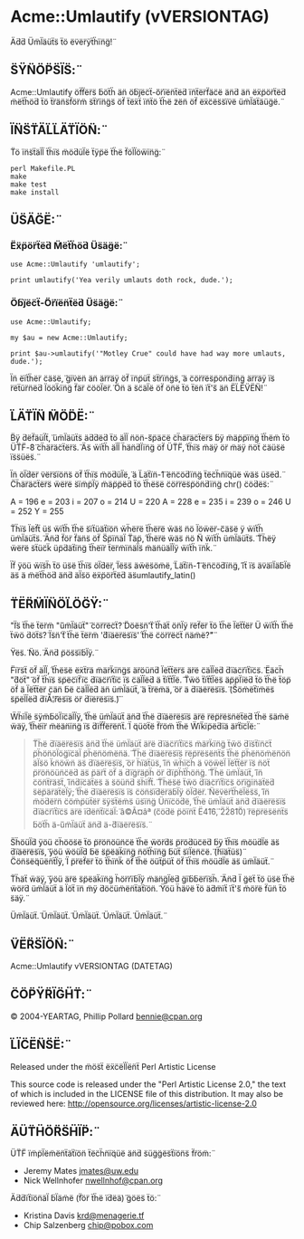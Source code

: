 # Acme::Umlautify (vVERSIONTAG)

Äd̈d̈ Üm̈l̈äüẗs̈ ẗö ëv̈ër̈ÿẗḧïn̈g̈!̈ 

## S̈ŸN̈ÖP̈S̈ÏS̈:̈

Acme::Umlautify öf̈f̈ër̈s̈ b̈öẗḧ än̈ öb̈j̈ëc̈ẗ-̈ör̈ïën̈ẗëd̈ ïn̈ẗër̈f̈äc̈ë än̈d̈ än̈ ëẍp̈ör̈ẗëd̈ m̈ëẗḧöd̈
ẗö ẗr̈än̈s̈f̈ör̈m̈ s̈ẗr̈ïn̈g̈s̈ öf̈ ẗëẍẗ ïn̈ẗö ẗḧë z̈ën̈ öf̈ ëẍc̈ës̈s̈ïv̈ë üm̈l̈äẗäüg̈ë.̈

## ÏN̈S̈T̈ÄL̈L̈ÄT̈ÏÖN̈:̈

T̈ö ïn̈s̈ẗäl̈l̈ ẗḧïs̈ m̈öd̈ül̈ë ẗÿp̈ë ẗḧë f̈öl̈l̈öẅïn̈g̈:̈

```
perl Makefile.PL
make
make test
make install
```

## ÜS̈ÄG̈Ë:̈

### Ëẍp̈ör̈ẗëd̈ M̈ëẗḧöd̈ Üs̈äg̈ë:̈

```
use Acme::Umlautify 'umlautify';

print umlautify('Yea verily umlauts doth rock, dude.');
```

### Öb̈j̈ëc̈ẗ-̈Ör̈ïën̈ẗëd̈ Üs̈äg̈ë:̈

```
use Acme::Umlautify;

my $au = new Acme::Umlautify;

print $au->umlautify('"Motley Crue" could have had way more umlauts, dude.');
```

Ïn̈ ëïẗḧër̈ c̈äs̈ë,̈ g̈ïv̈ën̈ än̈ är̈r̈äÿ öf̈ ïn̈p̈üẗ s̈ẗr̈ïn̈g̈s̈,̈ ä c̈ör̈r̈ës̈p̈ön̈d̈ïn̈g̈ är̈r̈äÿ ïs̈
r̈ëẗür̈n̈ëd̈ l̈öök̈ïn̈g̈ f̈är̈ c̈ööl̈ër̈.̈ Ön̈ ä s̈c̈äl̈ë öf̈ ön̈ë ẗö ẗën̈ ïẗ'̈s̈ än̈ ËL̈ËV̈ËN̈!̈

## L̈ÄT̈ÏN̈ M̈ÖD̈Ë:̈

B̈ÿ d̈ëf̈äül̈ẗ,̈ üm̈l̈äüẗs̈ äd̈d̈ëd̈ ẗö äl̈l̈ n̈ön̈-̈s̈p̈äc̈ë c̈ḧär̈äc̈ẗër̈s̈ b̈ÿ m̈äp̈p̈ïn̈g̈ ẗḧëm̈ ẗö 
ÜT̈F̈-̈8̈ c̈ḧär̈äc̈ẗër̈s̈.̈ Äs̈ ẅïẗḧ äl̈l̈ ḧän̈d̈l̈ïn̈g̈ öf̈ ÜT̈F̈,̈ ẗḧïs̈ m̈äÿ ör̈ m̈äÿ n̈öẗ c̈äüs̈ë ïs̈s̈üës̈.̈

Ïn̈ öl̈d̈ër̈ v̈ër̈s̈ïön̈s̈ öf̈ ẗḧïs̈ m̈öd̈ül̈ë,̈ ä L̈äẗïn̈-̈1̈ ën̈c̈öd̈ïn̈g̈ ẗëc̈ḧn̈ïq̈üë ẅäs̈ üs̈ëd̈.̈ C̈ḧär̈äc̈ẗër̈s̈ 
ẅër̈ë s̈ïm̈p̈l̈ÿ m̈äp̈p̈ëd̈ ẗö ẗḧës̈ë c̈ör̈r̈ës̈p̈ön̈d̈ïn̈g̈ chr() c̈öd̈ës̈:̈

  A = 196   e = 203   i = 207   o = 214   U = 220   A = 228
  e = 235   i = 239   o = 246   U = 252   Y = 255

T̈ḧïs̈ l̈ëf̈ẗ üs̈ ẅïẗḧ ẗḧë s̈ïẗüäẗïön̈ ẅḧër̈ë ẗḧër̈ë ẅäs̈ n̈ö l̈öẅër̈-̈c̈äs̈ë ÿ ẅïẗḧ
üm̈l̈äüẗs̈.̈ Än̈d̈ f̈ör̈ f̈än̈s̈ öf̈ S̈p̈ïn̈äl̈ T̈äp̈,̈ ẗḧër̈ë ẅäs̈ n̈ö N̈ ẅïẗḧ üm̈l̈äüẗs̈.̈ T̈ḧëÿ ẅër̈ë 
s̈ẗüc̈k̈ üp̈d̈äẗïn̈g̈ ẗḧëïr̈ ẗër̈m̈ïn̈äl̈s̈ m̈än̈üäl̈l̈ÿ ẅïẗḧ ïn̈k̈.̈

Ïf̈ ÿöü ẅïs̈ḧ ẗö üs̈ë ẗḧïs̈ öl̈d̈ër̈,̈ l̈ës̈s̈ äẅës̈öm̈ë,̈ L̈äẗïn̈-̈1̈ ën̈c̈öd̈ïn̈g̈,̈ ïẗ ïs̈ äv̈äïl̈äb̈l̈ë äs̈
ä m̈ëẗḧöd̈ än̈d̈ äl̈s̈ö ëẍp̈ör̈ẗëd̈ äs̈umlautify_latin()

## T̈ËR̈M̈ÏN̈ÖL̈ÖG̈Ÿ:̈

"̈Ïs̈ ẗḧë ẗër̈m̈ "̈üm̈l̈äüẗ"̈ c̈ör̈r̈ëc̈ẗ?̈ D̈öës̈n̈'̈ẗ ẗḧäẗ ön̈l̈ÿ r̈ëf̈ër̈ ẗö ẗḧë l̈ëẗẗër̈ Ü ẅïẗḧ ẗḧë 
ẗẅö d̈öẗs̈?̈ Ïs̈n̈'̈ẗ ẗḧë ẗër̈m̈ '̈d̈ïäër̈ës̈ïs̈'̈ ẗḧë c̈ör̈r̈ëc̈ẗ n̈äm̈ë?̈"̈

Ÿës̈.̈ N̈ö.̈ Än̈d̈ p̈ös̈s̈ïb̈l̈ÿ.̈

F̈ïr̈s̈ẗ öf̈ äl̈l̈,̈ ẗḧës̈ë ëẍẗr̈ä m̈är̈k̈ïn̈g̈s̈ är̈öün̈d̈ l̈ëẗẗër̈s̈ är̈ë c̈äl̈l̈ëd̈ d̈ïäc̈r̈ïẗïc̈s̈.̈ Ëäc̈ḧ 
"̈d̈öẗ"̈ öf̈ ẗḧïs̈ s̈p̈ëc̈ïf̈ïc̈ d̈ïäc̈r̈ïẗïc̈ ïs̈ c̈äl̈l̈ëd̈ ä ẗïẗẗl̈ë.̈ T̈ẅö ẗïẗẗl̈ës̈ äp̈p̈l̈ïëd̈ ẗö ẗḧë
ẗöp̈ öf̈ ä l̈ëẗẗër̈ c̈än̈ b̈ë c̈äl̈l̈ëd̈ än̈ üm̈l̈äüẗ,̈ ä ẗr̈ëm̈ä,̈ ör̈ ä d̈ïäër̈ës̈ïs̈.̈ (̈S̈öm̈ëẗïm̈ës̈ 
s̈p̈ël̈l̈ëd̈ d̈ïÃ̈¦̈r̈ës̈ïs̈ ör̈ d̈ïër̈ës̈ïs̈.̈)̈

Ẅḧïl̈ë s̈ÿm̈b̈öl̈ïc̈äl̈l̈ÿ,̈ ẗḧë üm̈l̈äüẗ än̈d̈ ẗḧë d̈ïäër̈ës̈ïs̈ är̈ë r̈ëp̈r̈ës̈n̈ëẗëd̈ ẗḧë s̈äm̈ë ẅäÿ,̈ 
ẗḧëïr̈ m̈ëän̈ïn̈g̈ ïs̈ d̈ïf̈f̈ër̈ën̈ẗ.̈ Ï q̈üöẗë f̈r̈öm̈ ẗḧë Ẅïk̈ïp̈ëd̈ïä är̈ẗïc̈l̈ë:̈

> T̈ḧë d̈ïäër̈ës̈ïs̈ än̈d̈ ẗḧë üm̈l̈äüẗ är̈ë d̈ïäc̈r̈ïẗïc̈s̈ m̈är̈k̈ïn̈g̈ ẗẅö d̈ïs̈ẗïn̈c̈ẗ p̈ḧön̈öl̈ög̈ïc̈äl̈ 
> p̈ḧën̈öm̈ën̈ä.̈ T̈ḧë d̈ïäër̈ës̈ïs̈ r̈ëp̈r̈ës̈ën̈ẗs̈ ẗḧë p̈ḧën̈öm̈ën̈ön̈ äl̈s̈ö k̈n̈öẅn̈ äs̈ d̈ïäër̈ës̈ïs̈,̈ ör̈ 
> ḧïäẗüs̈,̈ ïn̈ ẅḧïc̈ḧ ä v̈öẅël̈ l̈ëẗẗër̈ ïs̈ n̈öẗ p̈r̈ön̈öün̈c̈ëd̈ äs̈ p̈är̈ẗ öf̈ ä d̈ïg̈r̈äp̈ḧ ör̈ d̈ïp̈ḧẗḧön̈g̈.̈ 
> T̈ḧë üm̈l̈äüẗ,̈ ïn̈ c̈ön̈ẗr̈äs̈ẗ,̈ ïn̈d̈ïc̈äẗës̈ ä s̈öün̈d̈ s̈ḧïf̈ẗ.̈ T̈ḧës̈ë ẗẅö d̈ïäc̈r̈ïẗïc̈s̈ ör̈ïg̈ïn̈äẗëd̈ 
> s̈ëp̈är̈äẗël̈ÿ;̈ ẗḧë d̈ïäër̈ës̈ïs̈ ïs̈ c̈ön̈s̈ïd̈ër̈äb̈l̈ÿ öl̈d̈ër̈.̈ N̈ëv̈ër̈ẗḧël̈ës̈s̈,̈ ïn̈ m̈öd̈ër̈n̈ c̈öm̈p̈üẗër̈ 
> s̈ÿs̈ẗëm̈s̈ üs̈ïn̈g̈ Ün̈ïc̈öd̈ë,̈ ẗḧë üm̈l̈äüẗ än̈d̈ d̈ïäër̈ës̈ïs̈ d̈ïäc̈r̈ïẗïc̈s̈ är̈ë ïd̈ën̈ẗïc̈äl̈:̈ 
> â©Ã¤âª (̈c̈öd̈ë p̈öïn̈ẗ Ë4̈1̈6̈,̈ 2̈2̈8̈1̈0̈)̈ r̈ëp̈r̈ës̈ën̈ẗs̈ b̈öẗḧ ä-̈üm̈l̈äüẗ än̈d̈ ä-̈d̈ïäër̈ës̈ïs̈.̈

S̈ḧöül̈d̈ ÿöü c̈ḧöös̈ë ẗö p̈r̈ön̈öün̈c̈ë ẗḧë ẅör̈d̈s̈ p̈r̈öd̈üc̈ëd̈ b̈ÿ ẗḧïs̈ m̈öüd̈l̈ë äs̈ d̈ïäër̈ës̈ïs̈,̈ 
ÿöü ẅöül̈d̈ b̈ë s̈p̈ëäk̈ïn̈g̈ n̈öẗḧïn̈g̈ b̈üẗ s̈ïl̈ën̈c̈ë.̈ (̈ḧïäẗüs̈)̈ C̈ön̈s̈ëq̈üën̈ẗl̈ÿ,̈ Ï p̈r̈ëf̈ër̈ ẗö
ẗḧïn̈k̈ öf̈ ẗḧë öüẗp̈üẗ öf̈ ẗḧïs̈ m̈öüd̈l̈ë äs̈ üm̈l̈äüẗ.̈ 

T̈ḧäẗ ẅäÿ,̈ ÿöü är̈ë s̈p̈ëäk̈ïn̈g̈ ḧör̈r̈ïb̈l̈ÿ m̈än̈g̈l̈ëd̈ g̈ïb̈b̈ër̈ïs̈ḧ.̈ Än̈d̈ Ï g̈ëẗ ẗö üs̈ë ẗḧë ẅör̈d̈
üm̈l̈äüẗ ä l̈öẗ ïn̈ m̈ÿ d̈öc̈üm̈ën̈ẗäẗïön̈.̈ Ÿöü ḧäv̈ë ẗö äd̈m̈ïẗ ïẗ'̈s̈ m̈ör̈ë f̈ün̈ ẗö s̈äÿ.̈

Üm̈l̈äüẗ.̈ Üm̈l̈äüẗ.̈ Üm̈l̈äüẗ.̈ Üm̈l̈äüẗ.̈ Üm̈l̈äüẗ.̈

## V̈ËR̈S̈ÏÖN̈:̈

Acme::Umlautify vVERSIONTAG (DATETAG)

## C̈ÖP̈ŸR̈ÏG̈ḦT̈:̈

© 2004-YEARTAG, Phillip Pollard <bennie@cpan.org>

## L̈ÏC̈ËN̈S̈Ë:̈

Released under the m̈ös̈ẗ ëẍc̈ël̈l̈ën̈ẗ Perl Artistic License

This source code is released under the "Perl Artistic License 2.0," the text of
which is included in the LICENSE file of this distribution. It may also be
reviewed here: http://opensource.org/licenses/artistic-license-2.0

## ÄÜT̈ḦÖR̈S̈ḦÏP̈:̈

ÜT̈F̈ ïm̈p̈l̈ëm̈ën̈ẗäẗïön̈ ẗëc̈ḧn̈ïq̈üë än̈d̈ s̈üg̈g̈ës̈ẗïön̈s̈ f̈r̈öm̈:̈

* Jeremy Mates <jmates@uw.edu>
* Nick Wellnhofer <nwellnhof@cpan.org>

Äd̈d̈ïẗïön̈äl̈ b̈l̈äm̈ë (̈f̈ör̈ ẗḧë ïd̈ëä)̈ g̈öës̈ ẗö:̈

* Kristina Davis <krd@menagerie.tf>
* Chip Salzenberg <chip@pobox.com>

